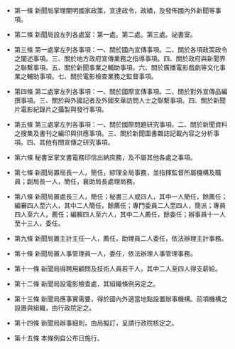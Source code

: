 * 第一條 新聞局掌理闡明國家政策，宣達政令，政績，及發佈國內外新聞等事項。

* 第二條 新聞局設左列各處室：第一處。第二處。第三處。祕書室。

* 第三條 第一處掌左列各事項：一、關於國內宣傳事項。二、關於各項政策政令之闡述事項。三、關於地方政府宣傳業務之指導事項。四、關於政府與新聞界之聯繫事項。五、關於新聞事業之輔助事項。六、關於廣播電影戲劇等文化事業之輔助事項。七、關於電影檢查業務之監督事項。

* 第四條 第二處掌左列各事項：一、關於國際宣傳事項。二、關於對外宣傳品編撰事項。三、關於與外國記者及外國來華訪問人士之聯繫事項。四、關於新聞片電影紀錄片之攝製與發行事項。

* 第五條 第三處掌左列各事項：一、關於國際問題研究事項。二、關於新聞資料之搜集及書刊之編印與供應事項。三、關於新聞圖書雜誌記載內容之分析事項。四、其他有關宣傳之研究事項。

* 第六條 秘書室掌文書電務印信出納庶務，及不屬其他各處之事項。

* 第七條 新聞局置局長一人，簡任，綜理全局事務，並指揮監督所屬機構及職員；副局長一人，簡任，襄助局長處理局務。

* 第八條 新聞局置處長三人，簡任；秘書三人或四人，其中一人簡任，餘薦任；編審四人至六人，其中二人簡任，餘薦任；專門委員二人至四人，簡派；專員四人至六人，薦任；編輯四人至六人，其中二人薦任，餘委任；辦事員十一人至十三人，委任。

* 第九條 新聞局置主計主任一人，薦任，助理員二人委任，依法辦理主計事務。

* 第十條 新聞局置人事管理員一人，委任，依法辦理人事管理事務。

* 第十一條 新聞局得聘用顧問及技術人員若干人，其中二人至四人得支薪給。

* 第十二條 新聞局設電影檢查處，其組織條例另定之。

* 第十三條 新聞局應事實需要，得於國內外適當地點設置辦事機構。前項機構之設置與組織，由行政院定之。

* 第十四條 新聞局辦事細則，由局擬訂，呈請行政院核定之。

* 第十五條 本條例自公布日施行。

